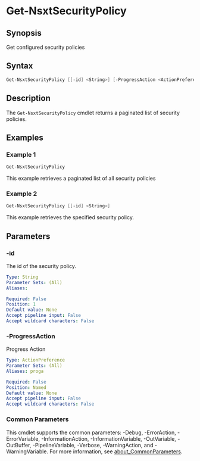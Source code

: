 # Get-NsxtSecurityPolicy

## Synopsis

Get configured security policies

## Syntax

```powershell
Get-NsxtSecurityPolicy [[-id] <String>] [-ProgressAction <ActionPreference>] [<CommonParameters>]
```

## Description

The `Get-NsxtSecurityPolicy` cmdlet returns a paginated list of security policies.

## Examples

### Example 1

```powershell
Get-NsxtSecurityPolicy
```

This example retrieves a paginated list of all security policies

### Example 2

```powershell
Get-NsxtSecurityPolicy [[-id] <String>]
```

This example retrieves the specified security policy.

## Parameters

### -id

The id of the security policy.

```yaml
Type: String
Parameter Sets: (All)
Aliases:

Required: False
Position: 1
Default value: None
Accept pipeline input: False
Accept wildcard characters: False
```

### -ProgressAction

Progress Action

```yaml
Type: ActionPreference
Parameter Sets: (All)
Aliases: proga

Required: False
Position: Named
Default value: None
Accept pipeline input: False
Accept wildcard characters: False
```

### Common Parameters

This cmdlet supports the common parameters: -Debug, -ErrorAction, -ErrorVariable, -InformationAction, -InformationVariable, -OutVariable, -OutBuffer, -PipelineVariable, -Verbose, -WarningAction, and -WarningVariable. For more information, see [about_CommonParameters](http://go.microsoft.com/fwlink/?LinkID=113216).
